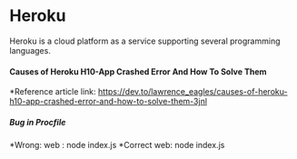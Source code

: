 # Heroku
Heroku is a cloud platform as a service supporting several programming languages.

#### Causes of Heroku H10-App Crashed Error And How To Solve Them
*Reference article link: https://dev.to/lawrence_eagles/causes-of-heroku-h10-app-crashed-error-and-how-to-solve-them-3jnl

##### Bug in Procfile
*Wrong: web : node index.js
*Correct web: node index.js



